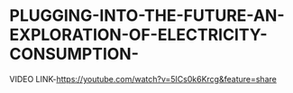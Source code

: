 # PLUGGING-INTO-THE-FUTURE-AN-EXPLORATION-OF-ELECTRICITY-CONSUMPTION-

VIDEO LINK-https://youtube.com/watch?v=5ICs0k6Krcg&feature=share
